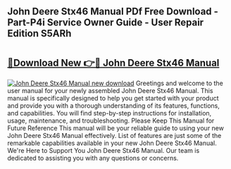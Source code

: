 ## John Deere Stx46 Manual PDf Free Download - Part-P4i Service Owner Guide - User Repair Edition S5ARh

# <h2><a href="http://bc86349.oget.top/?id=John+Deere+Stx46+Manual">🔗Download New 👉🔴 John Deere Stx46 Manual</a></h2>

[![John Deere Stx46 Manual new download](https://i.imgur.com/5g1atiW.png)](http://bc86349.oget.top/?id=John+Deere+Stx46+Manual)
Greetings and welcome to the user manual for your newly assembled John Deere Stx46 Manual. This manual is specifically designed to help you get started with your product and provide you with a thorough understanding of its features, functions, and capabilities. You will find step-by-step instructions for installation, usage, maintenance, and troubleshooting. Please Keep This Manual for Future Reference This manual will be your reliable guide to using your new John Deere Stx46 Manual effectively. List of features are just some of the remarkable capabilities available in your new John Deere Stx46 Manual. We're Here to Support You John Deere Stx46 Manual. Our team is dedicated to assisting you with any questions or concerns.
